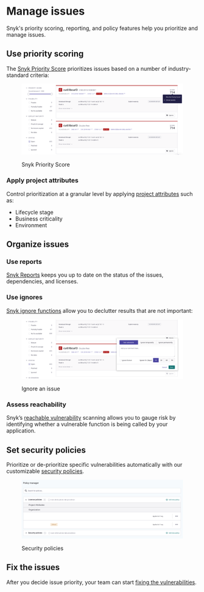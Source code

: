 # Manage issues

Snyk's priority scoring, reporting, and policy features help you prioritize and manage issues.

## Use priority scoring

The [Snyk Priority Score](issue-management/priority-score.md) prioritizes issues based on a number of industry-standard criteria:

<figure><img src="../.gitbook/assets/image (121) (1) (1) (1) (1) (1) (1) (1) (1) (1) (1) (1) (1) (1) (1) (1) (1) (1) (1) (2).png" alt="Snyk Priority Score"><figcaption><p>Snyk Priority Score</p></figcaption></figure>

### Apply project attributes <a href="#h.r3thgse7qt7n" id="h.r3thgse7qt7n"></a>

Control prioritization at a granular level by applying [project attributes](introduction-to-snyk-projects/project-attributes.md) such as:

* Lifecycle stage
* Business criticality
* Environment

## Organize issues

### Use reports

[Snyk Reports](snyk-reports/) keeps you up to date on the status of the issues, dependencies, and licenses.

### Use ignores

[Snyk ignore functions](issue-management/ignore-issues.md) allow you to declutter results that are not important:

<figure><img src="../.gitbook/assets/image (103) (1) (1) (1) (1) (1) (1) (1) (1) (1) (1) (1) (1) (1) (1) (1) (1) (1) (1) (1).png" alt="Ignore an issue"><figcaption><p>Ignore an issue</p></figcaption></figure>

### Assess reachability <a href="#h.ts3kx23p4m7p" id="h.ts3kx23p4m7p"></a>

Snyk’s [reachable vulnerability](issue-management/reachable-vulnerabilities.md) scanning allows you to gauge risk by identifying whether a vulnerable function is being called by your application.

## Set security policies

Prioritize or de-prioritize specific vulnerabilities automatically with our customizable [security policies](policies/security-policies/).

<figure><img src="../.gitbook/assets/image (112) (1) (1) (1) (1) (1) (1) (1) (1) (1) (1) (2) (1) (1) (1) (1) (1).png" alt="Security policies"><figcaption><p>Security policies</p></figcaption></figure>

## Fix the issues

After you decide issue priority, your team can start [fixing the vulnerabilities](../scan-application-code/snyk-open-source/starting-to-fix-vulnerabilities/).

